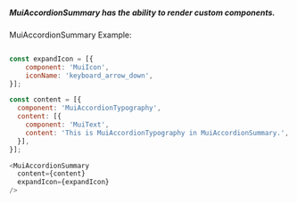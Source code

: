 ##### MuiAccordionSummary has the ability to render custom components.

MuiAccordionSummary Example:

```js

const expandIcon = [{
    component: 'MuiIcon',
    iconName: 'keyboard_arrow_down',
}];

const content = [{
  component: 'MuiAccordionTypography',
  content: [{
    component: 'MuiText',
    content: 'This is MuiAccordionTypography in MuiAccordionSummary.',
  }],
}];

<MuiAccordionSummary
  content={content}
  expandIcon={expandIcon}
/>
```